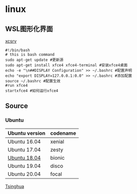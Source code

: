 # linux


## WSL图形化界面

[xcsrv](https://sourceforge.net/projects/vcxsrv/)

``` linux
#!/bin/bash
# this is bash command
sudo apt-get update #更新源
sudo apt-get install xfce4 xfce4-terminal #安装xfce4桌面
echo -e "\n##DISPLAY Configuration" >> ~/.bashrc #配置声明
echo "export DISPLAY=127.0.0.1:0.0" >> ~/.bashrc #添加配置
source ~/.bashrc #配置生效
#run xfce4
startxfce4 #如何运行xfce4
```

## Source

### Ubuntu

| Ubuntu version                            | codename |
| ----------------------------------------- | -------- |
| Ubuntu 16.04                              | xenial   |
| Ubuntu 17.04                              | zesty    |
| [Ubuntu 18.04](./ubuntu-18.04-source.txt) | bionic   |
| Ubuntu 19.04                              | disco    |
| Ubuntu 20.04                              | focal    |

[Tsinghua](https://mirrors.tuna.tsinghua.edu.cn/help/ubuntu/)